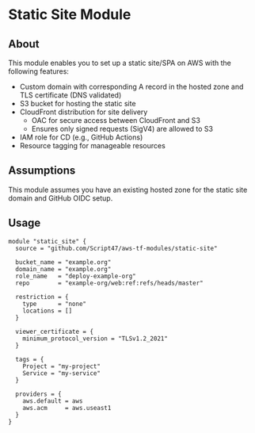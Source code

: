 # Static Site Module

## About

This module enables you to set up a static site/SPA on AWS with the following features:

- Custom domain with corresponding A record in the hosted zone and TLS certificate (DNS validated)
- S3 bucket for hosting the static site
- CloudFront distribution for site delivery
  - OAC for secure access between CloudFront and S3
  - Ensures only signed requests (SigV4) are allowed to S3
- IAM role for CD (e.g., GitHub Actions)
- Resource tagging for manageable resources

## Assumptions

This module assumes you have an existing hosted zone for the static site domain and GitHub OIDC setup.

## Usage

```hcl
module "static_site" {
  source = "github.com/Script47/aws-tf-modules/static-site"

  bucket_name = "example.org"
  domain_name = "example.org"
  role_name   = "deploy-example-org"
  repo        = "example-org/web:ref:refs/heads/master"

  restriction = {
    type      = "none"
    locations = []
  }

  viewer_certificate = {
    minimum_protocol_version = "TLSv1.2_2021"
  }

  tags = {
    Project = "my-project"
    Service = "my-service"
  }

  providers = {
    aws.default = aws
    aws.acm     = aws.useast1
  }
}
```
